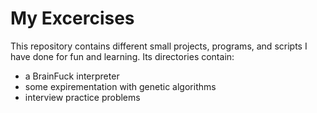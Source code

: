My Excercises
========

This repository contains different small projects, programs, and scripts I have done for fun and learning.
Its directories contain:
  + a BrainFuck interpreter
  + some expirementation with genetic algorithms
  + interview practice problems
